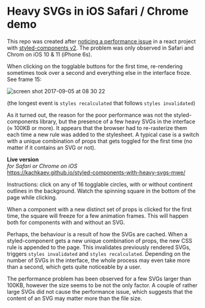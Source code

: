 Heavy SVGs in iOS Safari / Chrome demo
===

This repo was created after [noticing a performance issue](https://github.com/styled-components/styled-components/issues/583#issuecomment-327097536) in a react project with [styled-components v2](https://github.com/styled-components/styled-components).
The problem was only observed in Safari and Chrom on iOS 10 & 11 (iPhone 6s).

When clicking on the togglable buttons for the first time, re-rendering sometimes took over a second and everything else in the interface froze. See frame 15:

![screen shot 2017-09-05 at 08 30 22](https://user-images.githubusercontent.com/608862/30049987-8f9ab93c-9214-11e7-9425-72663e547d49.png)

(the longest event is `styles recalculated` that follows `styles invalidated`)

As it turned out, the reason for the poor performance was not the styled-components library, but the presence of a few heavy SVGs in the interface (≈ 100KB or more).
It appears that the browser had to re-rasterize them each time a new rule was added to the stylesheet.
A typical case is a switch with a unique combination of props that gets toggled for the first time (no matter if it contains an SVG or not).

__Live version__  
_for Safari or Chrome on iOS_  
https://kachkaev.github.io/styled-components-with-heavy-svgs-mwe/

Instructions: click on any of 16 togglable circles, with or without continent outlines in the background.
Watch the spinning square in the bottom of the page while clicking.

When a component with a new distinct set of props is clicked for the first time, the square will freeze for a few animation frames.
This will happen both for components with and without an SVG. 

Perhaps, the behaviour is a result of how the SVGs are cached.
When a styled-component gets a new unique combination of props, the new CSS rule is appended to the page.
This invalidates previously rendered SVGs, triggers `styles invalidated` and `styles recalculated`.
Depending on the number of SVGs in the interface, the whole process may even take more than a second, which gets quite noticeable by a user.

The performance problem has been observed for a few SVGs larger than 100KB, however the size seems to be not the only factor.
A couple of rather large SVGs did not cause the performance issue, which suggests that the content of an SVG may matter more than the file size.
